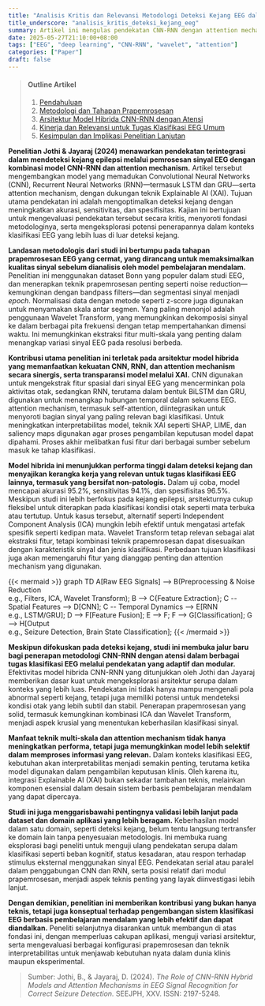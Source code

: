 ```yaml
---
title: "Analisis Kritis dan Relevansi Metodologi Deteksi Kejang EEG dalam Studi Jothi & Jayaraj (2024) untuk Penelitian Klasifikasi Sinyal EEG Umum"
title_underscore: "analisis_kritis_deteksi_kejang_eeg"
summary: Artikel ini mengulas pendekatan CNN-RNN dengan attention mechanism dalam deteksi kejang EEG serta potensi adaptasinya untuk klasifikasi sinyal EEG lain.
date: 2025-05-27T21:10:00+08:00
tags: ["EEG", "deep learning", "CNN-RNN", "wavelet", "attention"]
categories: ["Paper"]
draft: false
---
```


> #### Outline Artikel  
> 1. [Pendahuluan](#pendahuluan)  
> 2. [Metodologi dan Tahapan Prapemrosesan](#metodologi-dan-prapemrosesan)  
> 3. [Arsitektur Model Hibrida CNN-RNN dengan Atensi](#arsitektur-model-hibrida)  
> 4. [Kinerja dan Relevansi untuk Tugas Klasifikasi EEG Umum](#relevansi-dan-adaptasi)  
> 5. [Kesimpulan dan Implikasi Penelitian Lanjutan](#kesimpulan)

<a id="pendahuluan"></a>

**Penelitian Jothi & Jayaraj (2024) menawarkan pendekatan terintegrasi dalam mendeteksi kejang epilepsi melalui pemrosesan sinyal EEG dengan kombinasi model CNN-RNN dan attention mechanism.** Artikel tersebut mengembangkan model yang memadukan Convolutional Neural Networks (CNN), Recurrent Neural Networks (RNN)—termasuk LSTM dan GRU—serta attention mechanism, dengan dukungan teknik Explainable AI (XAI). Tujuan utama pendekatan ini adalah mengoptimalkan deteksi kejang dengan meningkatkan akurasi, sensitivitas, dan spesifisitas. Kajian ini bertujuan untuk mengevaluasi pendekatan tersebut secara kritis, menyoroti fondasi metodologinya, serta mengeksplorasi potensi penerapannya dalam konteks klasifikasi EEG yang lebih luas di luar deteksi kejang.

<a id="metodologi-dan-prapemrosesan"></a>

**Landasan metodologis dari studi ini bertumpu pada tahapan prapemrosesan EEG yang cermat, yang dirancang untuk memaksimalkan kualitas sinyal sebelum dianalisis oleh model pembelajaran mendalam.** Penelitian ini menggunakan dataset Bonn yang populer dalam studi EEG, dan menerapkan teknik prapemrosesan penting seperti noise reduction—kemungkinan dengan bandpass filters—dan segmentasi sinyal menjadi *epoch*. Normalisasi data dengan metode seperti z-score juga digunakan untuk menyamakan skala antar segmen. Yang paling menonjol adalah penggunaan Wavelet Transform, yang memungkinkan dekomposisi sinyal ke dalam berbagai pita frekuensi dengan tetap mempertahankan dimensi waktu. Ini memungkinkan ekstraksi fitur multi-skala yang penting dalam menangkap variasi sinyal EEG pada resolusi berbeda.

<a id="arsitektur-model-hibrida"></a>

**Kontribusi utama penelitian ini terletak pada arsitektur model hibrida yang memanfaatkan kekuatan CNN, RNN, dan attention mechanism secara sinergis, serta transparansi model melalui XAI.** CNN digunakan untuk mengekstrak fitur spasial dari sinyal EEG yang mencerminkan pola aktivitas otak, sedangkan RNN, terutama dalam bentuk BiLSTM dan GRU, digunakan untuk menangkap hubungan temporal dalam sekuens EEG. attention mechanism, termasuk self-attention, diintegrasikan untuk menyoroti bagian sinyal yang paling relevan bagi klasifikasi. Untuk meningkatkan interpretabilitas model, teknik XAI seperti SHAP, LIME, dan saliency maps digunakan agar proses pengambilan keputusan model dapat dipahami. Proses akhir melibatkan fusi fitur dari berbagai sumber sebelum masuk ke tahap klasifikasi.

<a id="relevansi-dan-adaptasi"></a>

**Model hibrida ini menunjukkan performa tinggi dalam deteksi kejang dan menyajikan kerangka kerja yang relevan untuk tugas klasifikasi EEG lainnya, termasuk yang bersifat non-patologis.** Dalam uji coba, model mencapai akurasi 95.2%, sensitivitas 94.1%, dan spesifisitas 96.5%. Meskipun studi ini lebih berfokus pada kejang epilepsi, arsitekturnya cukup fleksibel untuk diterapkan pada klasifikasi kondisi otak seperti mata terbuka atau tertutup. Untuk kasus tersebut, alternatif seperti Independent Component Analysis (ICA) mungkin lebih efektif untuk mengatasi artefak spesifik seperti kedipan mata. Wavelet Transform tetap relevan sebagai alat ekstraksi fitur, tetapi kombinasi teknik prapemrosesan dapat disesuaikan dengan karakteristik sinyal dan jenis klasifikasi. Perbedaan tujuan klasifikasi juga akan memengaruhi fitur yang dianggap penting dan attention mechanism yang digunakan.

{{< mermaid >}}
graph TD
    A[Raw EEG Signals] --> B(Preprocessing & Noise Reduction <br> e.g., Filters, ICA, Wavelet Transform);
    B --> C{Feature Extraction};
    C -- Spatial Features --> D[CNN];
    C -- Temporal Dynamics --> E[RNN <br> e.g., LSTM/GRU];
    D --> F[Feature Fusion];
    E --> F;
    F --> G[Classification];
    G --> H[Output <br> e.g., Seizure Detection, Brain State Classification];
{{< /mermaid >}}

<a id="kesimpulan"></a>

**Meskipun difokuskan pada deteksi kejang, studi ini membuka jalur baru bagi penerapan metodologi CNN-RNN dengan atensi dalam berbagai tugas klasifikasi EEG melalui pendekatan yang adaptif dan modular.** Efektivitas model hibrida CNN-RNN yang ditunjukkan oleh Jothi dan Jayaraj memberikan dasar kuat untuk mengeksplorasi arsitektur serupa dalam konteks yang lebih luas. Pendekatan ini tidak hanya mampu mengenali pola abnormal seperti kejang, tetapi juga memiliki potensi untuk mendeteksi kondisi otak yang lebih subtil dan stabil. Penerapan prapemrosesan yang solid, termasuk kemungkinan kombinasi ICA dan Wavelet Transform, menjadi aspek krusial yang menentukan keberhasilan klasifikasi sinyal.

**Manfaat teknik multi-skala dan attention mechanism tidak hanya meningkatkan performa, tetapi juga memungkinkan model lebih selektif dalam memproses informasi yang relevan.** Dalam konteks klasifikasi EEG, kebutuhan akan interpretabilitas menjadi semakin penting, terutama ketika model digunakan dalam pengambilan keputusan klinis. Oleh karena itu, integrasi Explainable AI (XAI) bukan sekadar tambahan teknis, melainkan komponen esensial dalam desain sistem berbasis pembelajaran mendalam yang dapat dipercaya.

**Studi ini juga menggarisbawahi pentingnya validasi lebih lanjut pada dataset dan domain aplikasi yang lebih beragam.** Keberhasilan model dalam satu domain, seperti deteksi kejang, belum tentu langsung tertransfer ke domain lain tanpa penyesuaian metodologis. Ini membuka ruang eksplorasi bagi peneliti untuk menguji ulang pendekatan serupa dalam klasifikasi seperti beban kognitif, status kesadaran, atau respon terhadap stimulus eksternal menggunakan sinyal EEG. Pendekatan serial atau paralel dalam penggabungan CNN dan RNN, serta posisi relatif dari modul prapemrosesan, menjadi aspek teknis penting yang layak diinvestigasi lebih lanjut.

**Dengan demikian, penelitian ini memberikan kontribusi yang bukan hanya teknis, tetapi juga konseptual terhadap pengembangan sistem klasifikasi EEG berbasis pembelajaran mendalam yang lebih efektif dan dapat diandalkan.** Peneliti selanjutnya disarankan untuk membangun di atas fondasi ini, dengan memperluas cakupan aplikasi, menguji variasi arsitektur, serta mengevaluasi berbagai konfigurasi prapemrosesan dan teknik interpretabilitas untuk menjawab kebutuhan nyata dalam dunia klinis maupun eksperimental.

> Sumber: Jothi, B., & Jayaraj, D. (2024). *The Role of CNN-RNN Hybrid Models and Attention Mechanisms in EEG Signal Recognition for Correct Seizure Detection.* SEEJPH, XXV. ISSN: 2197-5248.
